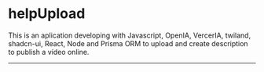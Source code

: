 # helpUpload
This is an aplication developing with Javascript, OpenIA, VercerIA, twiland, shadcn-ui, React, Node and Prisma ORM to upload and create description to publish a vídeo online. 

---

